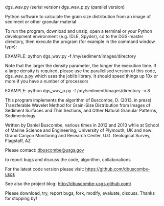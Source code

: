 dgs_wav.py (serial version)
dgs_wav_p.py (parallel version)

Python software to calculate the grain size distribution from an image of sediment or other granular material

To run the program, download and unzip, open a terminal or your Python development environment (e.g. IDLE, Spyder), cd to the DGS-master directory, then execute the program (for example in the command window type):

EXAMPLE:
python dgs_wav.py -f /my/sediment/images/directory

Note that the larger the density parameter, the longer the execution time. If a large density is required, please use the parallelised version of this code, dgs_wav_p.py which uses the joblib library. It should speed things up 10x or more if you have a number of processors 

EXAMPLE:
python dgs_wav_p.py -f /my/sediment/images/directory -n 8

This program implements the algorithm of 
Buscombe, D. (2013, in press) Transferable Wavelet Method for Grain-Size Distribution from Images of Sediment Surfaces and Thin Sections, and Other Natural Granular Patterns, Sedimentology

Written by Daniel Buscombe, various times in 2012 and 2013
while at
School of Marine Science and Engineering, University of Plymouth, UK
and now:
Grand Canyon Monitoring and Research Center, U.G. Geological Survey, Flagstaff, AZ 

Please contact:
dbuscombe@usgs.gov

to report bugs and discuss the code, algorithm, collaborations

For the latest code version please visit:
https://github.com/dbuscombe-usgs

See also the project blog: 
http://dbuscombe-usgs.github.com/

Please download, try, report bugs, fork, modify, evaluate, discuss. Thanks for stopping by!
